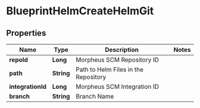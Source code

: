 

# BlueprintHelmCreateHelmGit


## Properties

| Name | Type | Description | Notes |
|------------ | ------------- | ------------- | -------------|
|**repoId** | **Long** | Morpheus SCM Repository ID |  |
|**path** | **String** | Path to Helm Files in the Repository |  |
|**integrationId** | **Long** | Morpheus SCM Integration ID |  |
|**branch** | **String** | Branch Name |  |



